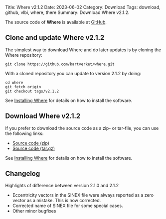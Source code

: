 Title: Where v2.1.2
Date: 2023-06-02
Category: Download
Tags: download, github, vlbi, where, there
Summary: Download Where v2.1.2.

The source code of **Where** is available at
[GitHub](https://github.com/kartverket/where).

## Clone and update Where v2.1.2

The simplest way to download Where and do later updates is by cloning the Where
repository:

    git clone https://github.com/kartverket/where.git

With a cloned repository you can update to version 2.1.2 by doing:

    cd where
    git fetch origin
    git checkout tags/v2.1.2

See [Installing Where]({filename}20180606_install.md) for details on how to install
the software.


## Download Where v2.1.2

If you prefer to download the source code as a zip- or tar-file, you can use the
following links:

+ [Source code (zip)](https://github.com/kartverket/where/archive/v2.1.2.zip)
+ [Source code (tar.gz)](https://github.com/kartverket/where/archive/v2.1.2.tar.gz)

See [Installing Where]({filename}20180606_install.md) for details on how to install
the software.


## Changelog

Highlights of difference between version 2.1.0 and 2.1.2

+ Eccentricity vectors in the SINEX file were always reported as a zero vector as a mistake. This is now corrected. 
+ Corrected name of SINEX file for some special cases.
+ Other minor bugfixes
